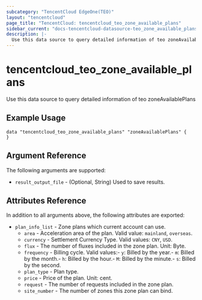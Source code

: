 ```yaml
---
subcategory: "TencentCloud EdgeOne(TEO)"
layout: "tencentcloud"
page_title: "TencentCloud: tencentcloud_teo_zone_available_plans"
sidebar_current: "docs-tencentcloud-datasource-teo_zone_available_plans"
description: |-
  Use this data source to query detailed information of teo zoneAvailablePlans
---
```


# tencentcloud_teo_zone_available_plans

Use this data source to query detailed information of teo zoneAvailablePlans

## Example Usage

```hcl
data "tencentcloud_teo_zone_available_plans" "zoneAvailablePlans" {
}
```

## Argument Reference

The following arguments are supported:

* `result_output_file` - (Optional, String) Used to save results.

## Attributes Reference

In addition to all arguments above, the following attributes are exported:

* `plan_info_list` - Zone plans which current account can use.
  * `area` - Acceleration area of the plan. Valid value: `mainland`, `overseas`.
  * `currency` - Settlement Currency Type. Valid values: `CNY`, `USD`.
  * `flux` - The number of fluxes included in the zone plan. Unit: Byte.
  * `frequency` - Billing cycle. Valid values:- `y`: Billed by the year.- `m`: Billed by the month.- `h`: Billed by the hour.- `M`: Billed by the minute.- `s`: Billed by the second.
  * `plan_type` - Plan type.
  * `price` - Price of the plan. Unit: cent.
  * `request` - The number of requests included in the zone plan.
  * `site_number` - The number of zones this zone plan can bind.


